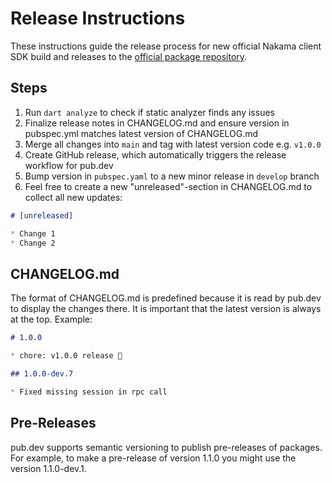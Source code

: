 Release Instructions
===

These instructions guide the release process for new official Nakama client SDK build and releases to the [official package repository](https://pub.dev/packages/nakama).

## Steps
1. Run `dart analyze` to check if static analyzer finds any issues
2. Finalize release notes in CHANGELOG.md and ensure version in pubspec.yml matches latest version of CHANGELOG.md
3. Merge all changes into `main` and tag with latest version code e.g. `v1.0.0`
4. Create GitHub release, which automatically triggers the release workflow for pub.dev
5. Bump version in `pubspec.yaml` to a new minor release in `develop` branch
6. Feel free to create a new "unreleased"-section in CHANGELOG.md to collect all new updates:

```md
# [unreleased]

* Change 1
* Change 2
```

## CHANGELOG.md

The format of CHANGELOG.md is predefined because it is read by pub.dev to display the changes there. It is important that the latest version is always at the top. Example:

```md
# 1.0.0

* chore: v1.0.0 release 🚀

## 1.0.0-dev.7

* Fixed missing session in rpc call
```

## Pre-Releases

pub.dev supports semantic versioning to publish pre-releases of packages. For example, to make a pre-release of version 1.1.0 you might use the version 1.1.0-dev.1.